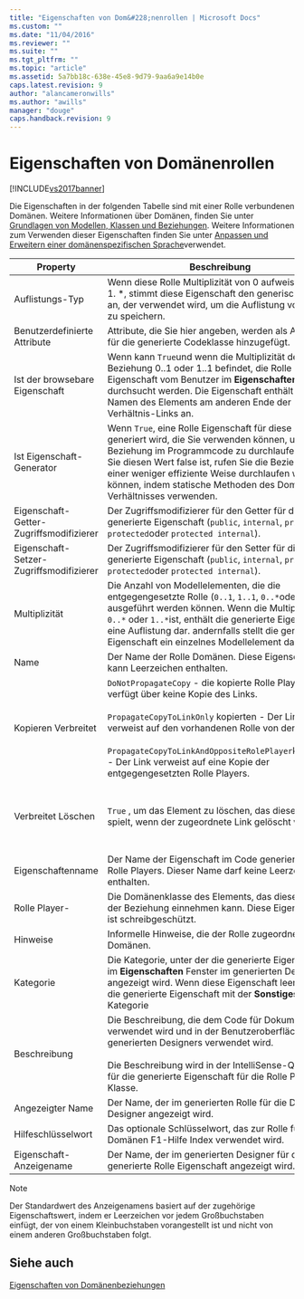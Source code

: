 ```yaml
---
title: "Eigenschaften von Dom&#228;nenrollen | Microsoft Docs"
ms.custom: ""
ms.date: "11/04/2016"
ms.reviewer: ""
ms.suite: ""
ms.tgt_pltfrm: ""
ms.topic: "article"
ms.assetid: 5a7bb18c-638e-45e8-9d79-9aa6a9e14b0e
caps.latest.revision: 9
author: "alancameronwills"
ms.author: "awills"
manager: "douge"
caps.handback.revision: 9
---
```

# Eigenschaften von Dom&#228;nenrollen
[!INCLUDE[vs2017banner](../code-quality/includes/vs2017banner.md)]

Die Eigenschaften in der folgenden Tabelle sind mit einer Rolle verbundenen Domänen.  Weitere Informationen über Domänen, finden Sie unter [Grundlagen von Modellen, Klassen und Beziehungen](../modeling/understanding-models-classes-and-relationships.md).  Weitere Informationen zum Verwenden dieser Eigenschaften finden Sie unter [Anpassen und Erweitern einer domänenspezifischen Sprache](../modeling/customizing-and-extending-a-domain-specific-language.md)verwendet.  
  
|Property|Beschreibung|Standardwert|  
|--------------|------------------|------------------|  
|Auflistungs\-Typ|Wenn diese Rolle Multiplizität von 0 aufweist. \* oder 1. \*, stimmt diese Eigenschaft den generischen Typ an, der verwendet wird, um die Auflistung von Links zu speichern.|`(none)`\- <xref:Microsoft.VisualStudio.Modeling.LinkedElementCollection%601> verwendet wird|  
|Benutzerdefinierte Attribute|Attribute, die Sie hier angeben, werden als Attribute für die generierte Codeklasse hinzugefügt.|\<Keine\>|  
|Ist der browsebare Eigenschaft|Wenn kann `True`und wenn die Multiplizität der Beziehung 0..1 oder 1..1 befindet, die Rolle Eigenschaft vom Benutzer im **Eigenschaften** Fenster durchsucht werden.  Die Eigenschaft enthält den Namen des Elements am anderen Ende der Verhältnis\-Links an.|`True`|  
|Ist Eigenschaft\-Generator|Wenn `True`, eine Rolle Eigenschaft für diese Rolle generiert wird, die Sie verwenden können, um die Beziehung im Programmcode zu durchlaufen.  Wenn Sie diesen Wert false ist, rufen Sie die Beziehung in einer weniger effiziente Weise durchlaufen werden können, indem statische Methoden des Domänen\-Verhältnisses verwenden.|`True`|  
|Eigenschaft\-Getter\-Zugriffsmodifizierer|Der Zugriffsmodifizierer für den Getter für die generierte Eigenschaft \(`public`, `internal`, `private`, `protected`oder `protected internal`\).|`public`|  
|Eigenschaft\-Setzer\-Zugriffsmodifizierer|Der Zugriffsmodifizierer für den Setter für die generierte Eigenschaft \(`public`, `internal`, `private`, `protected`oder `protected internal`\).|`public`|  
|Multiplizität|Die Anzahl von Modellelementen, die die entgegengesetzte Rolle \(`0..1`, `1..1`, `0..*`oder `1..*`\) ausgeführt werden können.  Wenn die Multiplizität `0..*` oder `1..*`ist, enthält die generierte Eigenschaft eine Auflistung dar. andernfalls stellt die generierte Eigenschaft ein einzelnes Modellelement dar.|Hängt vom Beziehungstyp ab und davon, ob dies die Quell\- oder Zielrolle relativ ist.|  
|Name|Der Name der Rolle Domänen.  Diese Eigenschaft kann Leerzeichen enthalten.|Der Name der Domänenklasse der Rolle Players für diese Rolle.|  
|Kopieren Verbreitet|`DoNotPropagateCopy` \- die kopierte Rolle Player verfügt über keine Kopie des Links.<br /><br /> `PropagateCopyToLinkOnly` kopierten \- Der Link verweist auf den vorhandenen Rolle von der Spieler.<br /><br /> `PropagateCopyToLinkAndOppositeRolePlayer`kopierten \- Der Link verweist auf eine Kopie der entgegengesetzten Rolle Players.|`PropagateCopyToLinkAndOppositeRolePlayer` für die Quellspalten der Bildlauf embeddings.<br /><br /> `DoNotPropagateCopy` für andere Rollen.<br /><br /> Weitere Informationen finden Sie unter [Anpassen des Kopierverhaltens](../modeling/customizing-copy-behavior.md)|  
|Verbreitet Löschen|`True` , um das Element zu löschen, das diese Rolle spielt, wenn der zugeordnete Link gelöscht wird.|Mithilfe von eingebetteten`True` für das Ziel einer Rolle.<br /><br /> `False` für andere Rollen.<br /><br /> Weitere Informationen finden Sie unter [Anpassen des Löschverhaltens](../modeling/customizing-deletion-behavior.md).|  
|Eigenschaftenname|Der Name der Eigenschaft im Code generiert der Rolle Players.  Dieser Name darf keine Leerzeichen enthalten.|Der Name der entgegengesetzten Rolle, wenn diese Rolle verfügt oder eine null\-zu\-ein 1:1 Multiplizität; Andernfalls ist der pluralized Name der entgegengesetzten Rolle.|  
|Rolle Player\-|Die Domänenklasse des Elements, das diese Rolle in der Beziehung einnehmen kann.  Diese Eigenschaft ist schreibgeschützt.|Die Domänenklasse der Rolle Players für diese Rolle.|  
|Hinweise|Informelle Hinweise, die der Rolle zugeordnet sind, Domänen.|\<Keine\>|  
|Kategorie|Die Kategorie, unter der die generierte Eigenschaft im **Eigenschaften** Fenster im generierten Designer angezeigt wird.  Wenn diese Eigenschaft leer ist, wird die generierte Eigenschaft mit der **Sonstiges** Kategorie|\<Keine\>|  
|Beschreibung|Die Beschreibung, die dem Code für Dokumente verwendet wird und in der Benutzeroberfläche des generierten Designers verwendet wird.<br /><br /> Die Beschreibung wird in der IntelliSense\-QuickInfo für die generierte Eigenschaft für die Rolle Player Klasse.|`Description for` *der vollständige Name der Rolle*|  
|Angezeigter Name|Der Name, der im generierten Rolle für die Domänen Designer angezeigt wird.|Der angepasste Wert der Name\-Eigenschaft.|  
|Hilfeschlüsselwort|Das optionale Schlüsselwort, das zur Rolle für die Domänen F1\-Hilfe Index verwendet wird.|\<Keine\>|  
|Eigenschaft\-Anzeigename|Der Name, der im generierten Designer für die generierte Rolle Eigenschaft angezeigt wird.|Der angepasste Wert der Eigenschaftennamen der Eigenschaft.|  
  
> [!NOTE]
>  Der Standardwert des Anzeigenamens basiert auf der zugehörige Eigenschaftswert, indem er Leerzeichen vor jedem Großbuchstaben einfügt, der von einem Kleinbuchstaben vorangestellt ist und nicht von einem anderen Großbuchstaben folgt.  
  
## Siehe auch  
 [Eigenschaften von Domänenbeziehungen](../modeling/properties-of-domain-relationships.md)